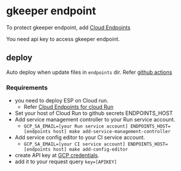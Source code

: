 # gkeeper endpoint

To protect gkeeper endpoint,
add [Cloud Endpoints](https://cloud.google.com/endpoints/docs/openapi/get-started-cloud-run?hl=ja)

You need api key to access gkeeper endpoint.

## deploy

Auto deploy when update files in `endpoints` dir.
Refer [github actions](../.github/workflows/endpoints.yml)

### Requirements

- you need to deploy ESP on Cloud run.
  - Refer [Cloud Endpoints for cloud Run](https://cloud.google.com/endpoints/docs/openapi/get-started-cloud-run?hl=ja)
- Set your host of Cloud Run to github secrets ENDPOINTS_HOST
- Add service management controller to your Run service account.
  - `GCP_SA_EMAIL=[your Run service account] ENDPOINTS_HOST=[endpoints host] make add-service-management-controller`
- Add service config editor to your CI service account.
  - `GCP_SA_EMAIL=[your CI service account] ENDPOINTS_HOST=[endpoints host] make add-config-editor`
- create API key at [GCP credentials](https://console.cloud.google.com/apis/credentials).
- add it to your request query `key=[APIKEY]`
